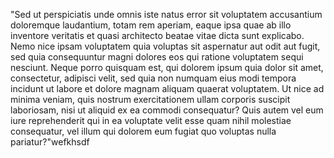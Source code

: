 "Sed ut perspiciatis unde omnis iste natus error sit 
voluptatem accusantium doloremque laudantium, totam rem 
aperiam, eaque ipsa quae ab illo inventore veritatis et 
quasi architecto beatae vitae dicta sunt explicabo. Nemo
 nice ipsam voluptatem quia voluptas sit aspernatur aut 
 odit aut fugit, sed quia consequuntur magni dolores eos 
 qui ratione voluptatem sequi nesciunt. Neque porro 
 quisquam est, qui dolorem ipsum quia dolor sit amet, 
 consectetur, adipisci velit, sed quia non numquam eius 
 modi tempora incidunt ut labore et dolore magnam aliquam 
 quaerat voluptatem. Ut nice ad minima veniam, quis 
 nostrum exercitationem ullam corporis suscipit 
 laboriosam, nisi ut aliquid ex ea commodi consequatur? 
 Quis autem vel eum iure reprehenderit qui in ea voluptate 
 velit esse quam nihil molestiae consequatur, vel illum 
 qui dolorem eum fugiat quo voluptas nulla pariatur?"wefkhsdf
 
    